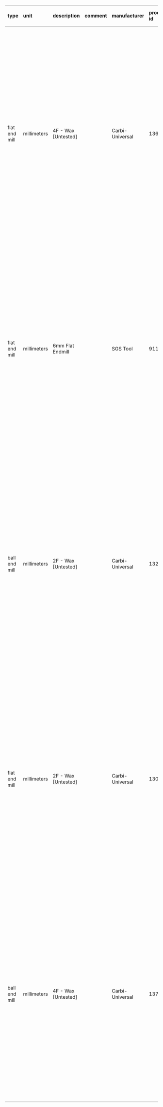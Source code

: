 |type|unit|description|comment|manufacturer|product-id|product-link|number|turret|diameter-offset|length-offset|live-tool|break-control|manual-tool-change|diameter|tip-diameter|tip-length|corner-radius|taper-angle|taper-angle2|flute-length|shoulder-length|shaft-diameter|body-length|overall-length|number-of-flutes|thread-pitch|coolant-support|coolant-mode|material-name|spindle-rpm|ramp-spindle-rpm|clockwise|cutting-feedrate|entry-feedrate|exit-feedrate|plunge-feedrate|ramp-feedrate|retract-feedrate|holder|shaft|guid|holder-description|holder-comment|holder-vendor|holder-product-id|holder-guid|holder-library-name|
|:---|:---|:---|:---|:---|:---|:---|:---|:---|:---|:---|:---|:---|:---|:---|:---|:---|:---|:---|:---|:---|:---|:---|:---|:---|:---|:---|:---|:---|:---|:---|:---|:---|:---|:---|:---|:---|:---|:---|:---|:---|:---|:---|:---|:---|:---|:---|:---|
|flat end mill|millimeters|4F - Wax [Untested]||Carbi-Universal|136596|http://www.carbidedepot.com/01250in-DIA-4FL-SE-LONG-AlTiN-18-P180380.aspx|0|0|0|0|1|no|yes|3.18|3.18|0|0|0|0|19|22|3.18|45|58|4|0|no|disabled|carbide|8000|8000|yes|1080|900|900|900|700|900|L0 D38.1 L3.7592 D50.038 L21.2344 D50.038 L0 D39.878 L4.4704 D39.878 L2.286 D44.45 L10.795 D44.45 L1.27 D46.99 L0 D62.0268 L0.762 D63.5508 L3.683 D63.5508 L2.0066 D56.261 L2.9972 D56.261 L2.0066 D63.5508 L3.6322 D63.5508 L0.762 D62.0268 L0 D44.45 L3.175 D44.45||055a1fa3-a10c-438d-873b-2f6e3d89df97|Maritool CAT40-ER32-2.35||Maritool|CAT40-ER32-2.35|
|flat end mill|millimeters|6mm Flat Endmill||SGS Tool|91113|https://tradetools.co.nz/products/6mm-carbide-down-cut-wood-router|0|0|0|0|1|no|no|6|6|0|0|0|0|25|38|6|40|63|2|0|no|flood|carbide|12000|12000|yes|4800|4800|4800|1800|4800|1800|L0 D38.1 L3.7592 D50.038 L21.2344 D50.038 L0 D39.878 L4.4704 D39.878 L2.286 D44.45 L10.795 D44.45 L1.27 D46.99 L0 D62.0268 L0.762 D63.5508 L3.683 D63.5508 L2.0066 D56.261 L2.9972 D56.261 L2.0066 D63.5508 L3.6322 D63.5508 L0.762 D62.0268 L0 D44.45 L3.175 D44.45||6dee28e5-214e-4f7a-8c2f-794602ce63cf|Maritool CAT40-ER32-2.35||Maritool|CAT40-ER32-2.35|
|ball end mill|millimeters|2F - Wax [Untested]||Carbi-Universal|132119|http://www.carbidedepot.com/01250in-DIA-2FL-SE-BALLNOSE-AlTiN-18-P180262.aspx|0|0|0|0|1|no|yes|3.18|0|0|1.59|0|0|15|20|3.18|29|39|2|0|no|disabled|carbide|8000|8000|yes|1080|900|900|900|700|900|L0 D38.1 L3.7592 D50.038 L21.2344 D50.038 L0 D39.878 L4.4704 D39.878 L2.286 D44.45 L10.795 D44.45 L1.27 D46.99 L0 D62.0268 L0.762 D63.5508 L3.683 D63.5508 L2.0066 D56.261 L2.9972 D56.261 L2.0066 D63.5508 L3.6322 D63.5508 L0.762 D62.0268 L0 D44.45 L3.175 D44.45||7ed6a4af-0af2-45cb-aa7a-857573ceb5e2|Maritool CAT40-ER32-2.35||Maritool|CAT40-ER32-2.35|
|flat end mill|millimeters|2F - Wax [Untested]||Carbi-Universal|130051|http://www.carbidedepot.com/01250in-DIA-2FL-SE-AlTiN-18-P180149.aspx|0|0|0|0|1|no|yes|3.18|3.18|0|0|0|0|15|20|3.18|29|39|2|0|no|disabled|carbide|8000|8000|yes|1500|1200|1200|1200|900|1200|L0 D38.1 L3.7592 D50.038 L21.2344 D50.038 L0 D39.878 L4.4704 D39.878 L2.286 D44.45 L10.795 D44.45 L1.27 D46.99 L0 D62.0268 L0.762 D63.5508 L3.683 D63.5508 L2.0066 D56.261 L2.9972 D56.261 L2.0066 D63.5508 L3.6322 D63.5508 L0.762 D62.0268 L0 D44.45 L3.175 D44.45||ad201e3f-e2c5-45b9-b95e-2ab23b1a808a|Maritool CAT40-ER32-2.35||Maritool|CAT40-ER32-2.35|
|ball end mill|millimeters|4F - Wax [Untested]||Carbi-Universal|137212|http://www.carbidedepot.com/01250in-DIA-4FL-SE-BALLNOSE-LONG-AlTiN-18-P180408.aspx|0|0|0|0|1|no|yes|3.18|0|0|1.59|0|0|19|22|3.18|45|58|4|0|no|disabled|carbide|8000|8000|yes|1080|900|900|900|700|900|L0 D38.1 L3.7592 D50.038 L21.2344 D50.038 L0 D39.878 L4.4704 D39.878 L2.286 D44.45 L10.795 D44.45 L1.27 D46.99 L0 D62.0268 L0.762 D63.5508 L3.683 D63.5508 L2.0066 D56.261 L2.9972 D56.261 L2.0066 D63.5508 L3.6322 D63.5508 L0.762 D62.0268 L0 D44.45 L3.175 D44.45||c304adc3-8c68-4a80-82d1-c6e377f3d32c|Maritool CAT40-ER32-2.35||Maritool|CAT40-ER32-2.35|
